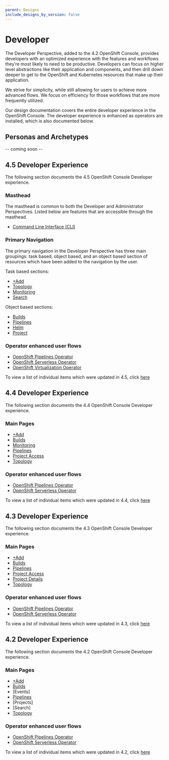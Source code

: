 ```yaml
---
parent: Designs
include_designs_by_version: false
---
```


# Developer

The Developer Perspective, added to the 4.2 OpenShift Console, provides developers with an optimized experience with the features and workflows they’re most likely to need to be productive. Developers can focus on higher level abstractions like their application and components, and then drill down deeper to get to the OpenShift and Kubernetes resources that make up their application.

We strive for simplicity, while still allowing for users to achieve more advanced flows.  We focus on efficiency for those workflows that are more frequently utilized.

Our design documentation covers the entire developer experience in the OpenShift Console.  The developer experience is enhanced as operators are installed, which is also documented below.

## Personas and Archetypes
-- coming soon --

## 4.5 Developer Experience
The following section documents the 4.5 OpenShift Console Developer experience.

### Masthead
The masthead is common to both the Developer and Administrator Perspectives. Listed below are features that are accessible through the masthead.
- [Command Line Interface \(CLI\)](https://openshift.github.io/openshift-origin-design/designs/developer/cli/)

### Primary Navigation
The primary navigation in the Developer Perspective has three main groupings: task based, object based, and an object based section of resources which have been added to the navigation by the user.

Task based sections:
- [+Add](https://openshift.github.io/openshift-origin-design/designs/developer/add-45/)
- [Topology](https://openshift.github.io/openshift-origin-design/designs/developer/topology-44/)
- [Monitoring](https://openshift.github.io/openshift-origin-design/designs/developer/monitoring-44/)
- [Search](https://https://openshift.github.io/openshift-origin-design/designs/developer/search-45/)

Object based sections:
- [Builds](https://openshift.github.io/openshift-origin-design/designs/developer/builds/)
- [Pipelines](https://openshift.github.io/openshift-origin-design/designs/developer/operator-pipeline-45/pipelines)
- [Helm](https://openshift.github.io/openshift-origin-design/designs/developer/helm-45/)
- [Project](https://openshift.github.io/openshift-origin-design/designs/developer/project-45/)

### Operator enhanced user flows
- [OpenShift Pipelines Operator](https://openshift.github.io/openshift-origin-design/designs/developer/operator-pipeline-44/)
- [OpenShift Serverless Operator](https://openshift.github.io/openshift-origin-design/designs/developer/operator-serverless-44/)
- [OpenShift Virtualization Operator](https://openshift.github.io/openshift-origin-design/designs/developer/operator-virtualization-45/)


To view a list of individual items which were updated in 4.5, click [here](https://openshift.github.io/openshift-origin-design/releases/4.5/)



## 4.4 Developer Experience
The following section documents the 4.4 OpenShift Console Developer experience.

### Main Pages
- [+Add](https://openshift.github.io/openshift-origin-design/designs/developer/add-44/)
- [Builds](https://openshift.github.io/openshift-origin-design/designs/developer/builds/)
- [Monitoring](https://openshift.github.io/openshift-origin-design/designs/developer/monitoring-44/)
- [Pipelines](https://openshift.github.io/openshift-origin-design/designs/developer/operator-pipeline-42/pipelines)
- [Project Access](https://openshift.github.io/openshift-origin-design/designs/developer/project-access-43/)
- [Topology](https://openshift.github.io/openshift-origin-design/designs/developer/topology-44/)

### Operator enhanced user flows
- [OpenShift Pipelines Operator](https://openshift.github.io/openshift-origin-design/designs/developer/operator-pipeline-44/)
- [OpenShift Serverless Operator](https://openshift.github.io/openshift-origin-design/designs/developer/operator-serverless-44/)

To view a list of individual items which were updated in 4.4, click [here](https://openshift.github.io/openshift-origin-design/releases/4.4/)

## 4.3 Developer Experience
The following section documents the 4.3 OpenShift Console Developer experience.

### Main Pages
- [+Add](https://openshift.github.io/openshift-origin-design/designs/developer/add-43/)
- [Builds](https://openshift.github.io/openshift-origin-design/designs/developer/builds/)
- [Pipelines](https://openshift.github.io/openshift-origin-design/designs/developer/operator-pipeline-42/pipelines)
- [Project Access](https://openshift.github.io/openshift-origin-design/designs/developer/project-access-43/)
- [Project Details](https://openshift.github.io/openshift-origin-design/designs/developer/project-access-43/)
- [Topology](https://openshift.github.io/openshift-origin-design/designs/developer/topology-43/)

### Operator enhanced user flows
- [OpenShift Pipelines Operator](https://openshift.github.io/openshift-origin-design/designs/developer/operator-pipeline-42/)
- [OpenShift Serverless Operator](https://openshift.github.io/openshift-origin-design/designs/developer/operator-serverless-43/)

To view a list of individual items which were updated in 4.3, click [here](https://openshift.github.io/openshift-origin-design/releases/4.3/)

## 4.2 Developer Experience
The following section documents the 4.2 OpenShift Console Developer experience.

### Main Pages
- [+Add](https://openshift.github.io/openshift-origin-design/designs/developer/add/)
- [Builds](https://openshift.github.io/openshift-origin-design/designs/developer/builds/)
- [Events]
- [Pipelines](https://openshift.github.io/openshift-origin-design/designs/developer/operator-pipeline-42/pipelines)
- [Projects]
- [Search]
- [Topology](https://openshift.github.io/openshift-origin-design/designs/developer/topology/)

### Operator enhanced user flows
- [OpenShift Pipelines Operator](https://openshift.github.io/openshift-origin-design/designs/developer/operator-pipeline-42/)
- [OpenShift Serverless Operator](https://openshift.github.io/openshift-origin-design/designs/developer/operator-serverless-42/)

To view a list of individual items which were updated in 4.2, click [here](https://openshift.github.io/openshift-origin-design/releases/4.2/)
